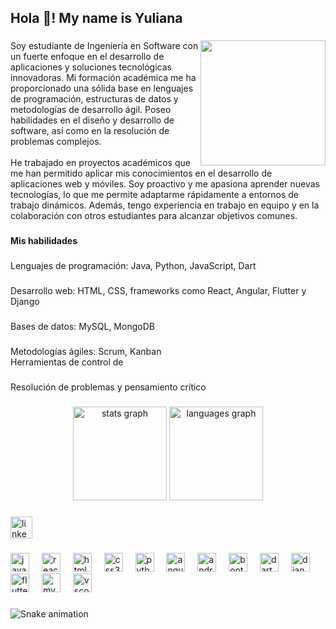 <h2 align="left">Hola 👋! My name is Yuliana</h2>

###

<img align="right" height="200" src="https://i.pinimg.com/originals/9f/eb/6a/9feb6ae6ea5ee06371553d6398f1419b.gif"  />

###

<p align="left">Soy estudiante de Ingeniería en Software con un fuerte enfoque en el desarrollo de aplicaciones y soluciones tecnológicas innovadoras. Mi formación académica me ha proporcionado una sólida base en lenguajes de programación, estructuras de datos y metodologías de desarrollo ágil. Poseo habilidades en el diseño y desarrollo de software, así como en la resolución de problemas complejos.<br><br>He trabajado en proyectos académicos que me han permitido aplicar mis conocimientos en el desarrollo de aplicaciones web y móviles. Soy proactivo y me apasiona aprender nuevas tecnologías, lo que me permite adaptarme rápidamente a entornos de trabajo dinámicos. Además, tengo experiencia en trabajo en equipo y en la colaboración con otros estudiantes para alcanzar objetivos comunes.</p>

###

<h4 align="left">Mis habilidades</h4>

###

<p align="left">Lenguajes de programación: Java, Python, JavaScript, Dart</p>

###

<p align="left">Desarrollo web: HTML, CSS, frameworks como React, Angular, Flutter y Django</p>

###

<p align="left">Bases de datos: MySQL, MongoDB</p>

###

<p align="left">Metodologías ágiles: Scrum, Kanban<br>Herramientas de control de</p>

###

<p align="left">Resolución de problemas y pensamiento crítico</p>

###

<div align="center">
  <img src="https://github-readme-stats.vercel.app/api?username=Yuliana34&hide_title=false&hide_rank=false&show_icons=true&include_all_commits=true&count_private=true&disable_animations=false&theme=dracula&locale=en&hide_border=false" height="150" alt="stats graph"  />
  <img src="https://github-readme-stats.vercel.app/api/top-langs?username=Yuliana34&locale=en&hide_title=false&layout=compact&card_width=320&langs_count=5&theme=dracula&hide_border=false" height="150" alt="languages graph"  />
</div>

###

<div align="left">
  <a href="https://www.linkedin.com/in/yuliana-montenegro-0677b3264/" target="_blank">
    <img src="https://img.shields.io/static/v1?message=LinkedIn&logo=linkedin&label=&color=0077B5&logoColor=white&labelColor=&style=for-the-badge" height="35" alt="linkedin logo"  />
  </a>
</div>

###

<div align="left">
  <img src="https://cdn.jsdelivr.net/gh/devicons/devicon/icons/javascript/javascript-original.svg" height="30" alt="javascript logo"  />
  <img width="12" />
  <img src="https://cdn.jsdelivr.net/gh/devicons/devicon/icons/react/react-original.svg" height="30" alt="react logo"  />
  <img width="12" />
  <img src="https://cdn.jsdelivr.net/gh/devicons/devicon/icons/html5/html5-original.svg" height="30" alt="html5 logo"  />
  <img width="12" />
  <img src="https://cdn.jsdelivr.net/gh/devicons/devicon/icons/css3/css3-original.svg" height="30" alt="css3 logo"  />
  <img width="12" />
  <img src="https://cdn.jsdelivr.net/gh/devicons/devicon/icons/python/python-original.svg" height="30" alt="python logo"  />
  <img width="12" />
  <img src="https://cdn.jsdelivr.net/gh/devicons/devicon/icons/angularjs/angularjs-original.svg" height="30" alt="angularjs logo"  />
  <img width="12" />
  <img src="https://cdn.jsdelivr.net/gh/devicons/devicon/icons/androidstudio/androidstudio-original.svg" height="30" alt="androidstudio logo"  />
  <img width="12" />
  <img src="https://cdn.jsdelivr.net/gh/devicons/devicon/icons/bootstrap/bootstrap-original.svg" height="30" alt="bootstrap logo"  />
  <img width="12" />
  <img src="https://cdn.jsdelivr.net/gh/devicons/devicon/icons/dart/dart-original.svg" height="30" alt="dart logo"  />
  <img width="12" />
  <img src="https://cdn.jsdelivr.net/gh/devicons/devicon/icons/django/django-plain.svg" height="30" alt="django logo"  />
  <img width="12" />
  <img src="https://cdn.jsdelivr.net/gh/devicons/devicon/icons/flutter/flutter-original.svg" height="30" alt="flutter logo"  />
  <img width="12" />
  <img src="https://cdn.jsdelivr.net/gh/devicons/devicon/icons/mysql/mysql-original.svg" height="30" alt="mysql logo"  />
  <img width="12" />
  <img src="https://cdn.jsdelivr.net/gh/devicons/devicon/icons/vscode/vscode-original.svg" height="30" alt="vscode logo"  />
</div>

###

<img src="https://raw.githubusercontent.com/Yuliana34/Yuliana34/output/snake.svg" alt="Snake animation" />

###
